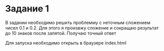 # Задание 1
В задании необходимо решить проблемму с неточным сложением чисел 0.1 и 0.2. 
Для этого я произвжу сложение и сокращаю результат до 10 знаков после запятой. Получаю точный ответ

Для запуска необходимо открыть в браузере index.html
